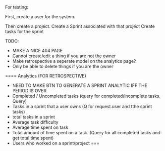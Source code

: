 For testing:

First, create a user for the system.

Then create a project.
Create a Sprint associated with that project
Create tasks for the sprint

TODO:
* MAKE A NICE 404 PAGE
* Cannot create/edit a thing if you are not the owner
* Make retrospective a seperate model on the analytics page?
* Only be able to delete things if you are the owner

====
Analytics (FOR RETROSPECTIVE)

* NEED TO MAKE BTN TO GENERATE A SPRINT ANALYTIC IFF THE PERIOD IS OVER.
* Completed / Uncompleted tasks (query for completed/incomplete tasks. Query)
* Tasks in a sprint that a user owns (Q for request.user and tthe sprint tasks)
* total tasks in a sprint
* Average task difficulty 
* Average time spent on task 
* Total amount of time spent on a task. (Query for all completed tasks and get total time spent)
* Users who worked on a sprint/project
===

